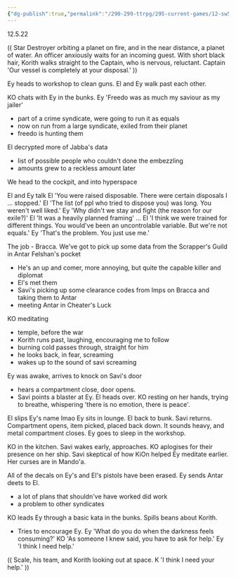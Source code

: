 ```yaml
---
{"dg-publish":true,"permalink":"/290-299-ttrpg/295-current-games/12-sw5e/12-03-game-notes/6-to-talk-about/","dgHomeLink":true,"dgPassFrontmatter":false,"dgShowBacklinks":true,"dgShowLocalGraph":false,"dgShowInlineTitle":true}
---
```



12.5.22

(( Star Destroyer orbiting a planet on fire, and in the near distance, a planet of water. An officer anxiously waits for an incoming guest. With short black hair, Korith walks straight to the Captain, who is nervous, reluctant. 
Captain 'Our vessel is completely at your disposal.' ))

Ey heads to workshop to clean guns.
El and Ey walk past each other.

KO chats with Ey in the bunks.
Ey 'Freedo was as much my saviour as my jailer'
- part of a crime syndicate, were going to run it as equals
- now on run from a large syndicate, exiled from their planet
- freedo is hunting them

El decrypted more of Jabba's data
- list of possible people who couldn't done the embezzling
- amounts grew to a reckless amount later

We head to the cockpit, and into hyperspace

El and Ey talk
El 'You were raised disposable. There were certain disposals I ... stopped.'
El 'The list (of ppl who tried to dispose you) was long. You weren't well liked.'
Ey 'Why didn't we stay and fight (the reason for our exile?)'
El 'It was a heavily planned framing'
...
El 'I think we were trained for different things. You would've been an uncontrolable variable. But we're not equals.'
Ey 'That's the problem. You just use me.'

The job - Bracca. We've got to pick up some data from the Scrapper's Guild in Antar Felshan's pocket
- He's an up and comer, more annoying, but quite the capable killer and diplomat
- El's met them
- Savi's picking up some clearance codes from Imps on Bracca and taking them to Antar
- meeting Antar in Cheater's Luck

KO meditating
- temple, before the war
- Korith runs past, laughing, encouraging me to follow
- burning cold passes through, straight for him
- he looks back, in fear, screaming
- wakes up to the sound of savi screaming

Ey was awake, arrives to knock on Savi's door
- hears a compartment close, door opens.
- Savi points a blaster at Ey.
El heads over.
KO resting on her hands, trying to breathe, whispering 'there is no emotion, there is peace'.

El slips Ey's name lmao
Ey sits in lounge. El back to bunk.
Savi returns. Compartment opens, item picked, placed back down. It sounds heavy, and metal compartment closes.
Ey goes to sleep in the workshop.

KO in the kitchen. Savi wakes early, approaches. 
KO aplogises for their presence on her ship.
Savi skeptical of how KiOn helped Ey meditate earlier.
Her curses are in Mando'a.

All of the decals on Ey's and El's pistols have been erased.
Ey sends Antar deets to El.
- a lot of plans that shouldn've have worked did work
- a problem to other syndicates

KO leads Ey through a basic kata in the bunks. Spills beans about Korith.
- Tries to encourage Ey.
Ey 'What do you do when the darkness feels consuming?'
KO 'As someone I knew said, you have to ask for help.'
Ey 'I think I need help.'

(( Scale, his team, and Korith looking out at space. K 'I think I need your help.' ))